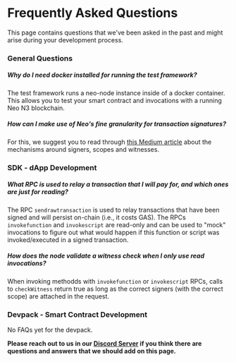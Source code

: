 # Frequently Asked Questions

This page contains questions that we've been asked in the past and might arise during your development process.

### General Questions

##### Why do I need docker installed for running the test framework?

The test framework runs a neo-node instance inside of a docker container. This allows you to test your smart contract
and invocations with a running Neo N3 blockchain.

##### How can I make use of Neo's fine granularity for transaction signatures?

For this, we suggest you to read through
[this Medium article](https://neospcc.medium.com/thou-shalt-check-their-witnesses-485d2bf8375d) about the mechanisms
around signers, scopes and witnesses.

### SDK - dApp Development

##### What RPC is used to relay a transaction that I will pay for, and which ones are just for reading?

The RPC `sendrawtransaction` is used to relay transactions that have been signed and will persist on-chain (i.e., it
costs GAS). The RPCs `invokefunction` and `invokescript` are read-only and can be used to "mock" invocations to figure
out what would happen if this function or script was invoked/executed in a signed transaction.

##### How does the node validate a witness check when I only use read invocations?

When invoking methodds with `invokefunction` or `invokescript` RPCs, calls to `checkWitness` return true as long as the
correct signers (with the correct scope) are attached in the request.

### Devpack - Smart Contract Development

No FAQs yet for the devpack.

**Please reach out to us in our [Discord Server](https://discord.gg/RBukhnEeke) if you think there are questions and
answers that we should add on this page.**

